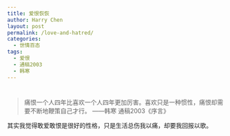 ```yaml
---
title: 爱恨恢恢
author: Harry Chen
layout: post
permalink: /love-and-hatred/
categories:
  - 世情百态
tags:
  - 爱恨
  - 通稿2003
  - 韩寒
---
```

# 

> 痛恨一个人四年比喜欢一个人四年更加厉害。喜欢只是一种惯性，痛恨却需要不断地鞭策自己才行。 ——韩寒 通稿2003《序言》

其实我觉得敢爱敢恨是很好的性格，只是生活总伤我以痛，却要我回报以歌。
